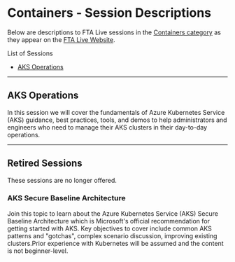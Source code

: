 # Containers - Session Descriptions

Below are descriptions to FTA Live sessions in the [Containers category](https://fasttrack.azure.com/live/category/Containers) as they appear on the [FTA Live Website](https://fasttrack.azure.com/live).

List of Sessions

- [AKS Operations](#aks-operations)

---

## AKS Operations 
 
In this session we will cover the fundamentals of Azure Kubernetes Service (AKS) guidance, best practices, tools, and demos to help administrators and engineers who need to manage their AKS clusters in their day-to-day operations. 
  
---

## Retired Sessions

These sessions are no longer offered.

### AKS Secure Baseline Architecture 
 
Join this topic to learn about the Azure Kubernetes Service (AKS) Secure Baseline Architecture which is Microsoft's official recommendation for getting started with AKS. Key objectives to cover include common AKS patterns and "gotchas", complex scenario discussion, improving existing clusters.Prior experience with Kubernetes will be assumed and the content is not beginner-level. 